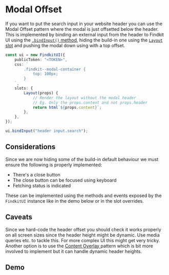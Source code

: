 # Modal Offset

If you want to put the search input in your website header you can use the Modal
Offset pattern where the modal is just offsetted below the header. This is
implemented by binding an external input from the header to Findkit UI using the
[`.bindInput()` method](/ui/api/#bindInput), hiding the build-in one using the
[`Layout` slot](/ui/slot-overrides/slots#layout) and pushing the modal down
using with a top offset.

```ts
const ui = new FindkitUI({
	publicToken: "<TOKEN>",
	css: `
		.findkit--modal-container {
			top: 100px;
		}
	`,
	slots: {
		Layout(props) {
			// Render the layout without the modal header
			// Eg. Only the props.content and not props.header
			return html`${props.content}`;
		},
	},
});

ui.bindInput("header input.search");
```

## Considerations

Since we are now hiding some of the build-in default behaviour we must ensure
the following is properly implemented:

- There's a close button
- The close button can be focused using keyboard
- Fetching status is indicated

These can be implemented using the methods and events exposed by the `FindkitUI`
instance like in the demo below or in the slot overrides.

## Caveats

Since we hard-code the header offset you should check it works properly on all
screen sizes since the header height might be dynamic. Use media queries etc. to
tackle this. For more complex UI this might get very tricky. Another option is
to use the [Content Overlay ](content-overlay) pattern which is bit more
involved to implement but it can handle dynamic header heights.

## Demo

<Codesandbox example="modal-offset" />
